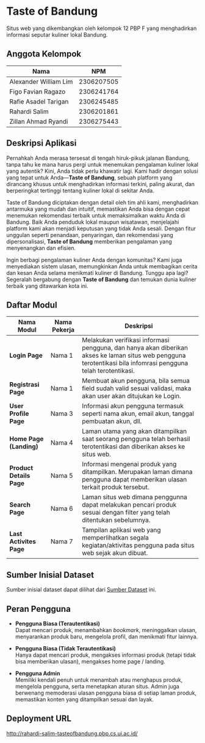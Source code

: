# Taste of Bandung

Situs web yang dikembangkan oleh kelompok 12 PBP F yang menghadirkan informasi seputar kuliner lokal Bandung.

## Anggota Kelompok

| Nama                   | NPM        | 
|------------------------|------------|
| Alexander William Lim  | 2306207505 |
| Figo Favian Ragazo     | 2306241764 |
| Rafie Asadel Tarigan   | 2306245485 |
| Rahardi Salim          | 2306201861 |
| Zillan Ahmad Ryandi    | 2306275443 |  

## Deskripsi Aplikasi

Pernahkah Anda merasa tersesat di tengah hiruk-pikuk jalanan Bandung, tanpa tahu ke mana harus pergi untuk menemukan pengalaman kuliner lokal yang autentik? Kini, Anda tidak perlu khawatir lagi. Kami hadir dengan solusi yang tepat untuk Anda—**Taste of Bandung**, sebuah platform yang dirancang khusus untuk menghadirkan informasi terkini, paling akurat, dan berperingkat tertinggi tentang kuliner lokal di sekitar Anda.

Taste of Bandung diciptakan dengan detail oleh tim ahli kami, menghadirkan antarmuka yang mudah dan intuitif, memastikan Anda bisa dengan cepat menemukan rekomendasi terbaik untuk memaksimalkan waktu Anda di Bandung. Baik Anda penduduk lokal maupun wisatawan, menjelajahi platform kami akan menjadi keputusan yang tidak Anda sesali. Dengan fitur unggulan seperti penandaan, penyaringan, dan rekomendasi yang dipersonalisasi, **Taste of Bandung** memberikan pengalaman yang menyenangkan dan efisien.

Ingin berbagi pengalaman kuliner Anda dengan komunitas? Kami juga menyediakan sistem ulasan, memungkinkan Anda untuk membagikan cerita dan kesan Anda selama menikmati kuliner di Bandung. Tunggu apa lagi? Segeralah bergabung dengan **Taste of Bandung** dan temukan dunia kuliner terbaik yang ditawarkan kota ini.

## Daftar Modul

| Nama Modul                | Nama Pekerja | Deskripsi                                                                                                                                                 |
|---------------------------|--------------|----------------------------------------------------------------------------------------------------------------------------------------------------------------|                                        
| **Login Page**            | Nama 1       | Melakukan verifikasi informasi pengguna, dan hanya akan diberikan akses ke laman situs web pengguna terotentikasi bila infomrasi pengguna telah terotentikasi. | 
| **Registrasi Page**       | Nama 1       | Membuat akun pengguna, bila semua field sudah valid sesuai validasi, maka akan user akan ditujukan ke Login. |                                       
| **User Profile Page**     | Nama 3       | Informasi akun pengguna termasuk seperti nama akun, email akun, tanggal pembuatan akun, dll.                                                                   |
| **Home Page (Landing)**   | Nama 4       | Laman utama yang akan ditampilkan saat seorang pengguna telah berhasil terotentikasi dan diberikan akses ke situs web.                                         |
| **Product Details Page**  | Nama 5       | Informasi mengenai produk yang ditampilkan. Merupakan laman dimana pengguna dapat memberikan ulasan terkait produk tersebut.                                   |
| **Search Page**           | Nama 6       | Laman situs web dimana penggunna dapat melakukan pencari produk sesuai dengan filter yang telah ditentukan sebelumnya.                                         |
| **Last Activites Page**   | Nama 7       | Tampilan aplikasi web yang memperlihatkan segala kegiatan/aktivitas pengguna pada situs web sejak akun dibuat.                                                 |

## Sumber Inisial Dataset
Sumber inisial dataset dapat dilihat dari [Sumber Dataset](https://github.com/pbpf12/taste-of-bandung) ini.

## Peran Pengguna

- **Pengguna Biasa (Terautentikasi)**  
  Dapat mencari produk, menambahkan *bookmark*, meninggalkan ulasan, menyarankan produk baru, mengelola profil, dan menikmati fitur lainnya.

- **Pengguna Biasa (Tidak Terautentikasi)**<br>
  Hanya dapat mencari produk, mengakses informasi produk (tetapi tidak bisa memberikan ulasan), mengakses home page / landing.

- **Pengguna Admin**  
  Memiliki kendali penuh untuk menambah atau menghapus produk, mengelola pengguna, serta menetapkan aturan situs. Admin juga berwenang memoderasi ulasan pengguna biasa di setiap laman produk, memastikan konten yang ditampilkan sesuai dan layak.

## Deployment URL
http://rahardi-salim-tasteofbandung.pbp.cs.ui.ac.id/
